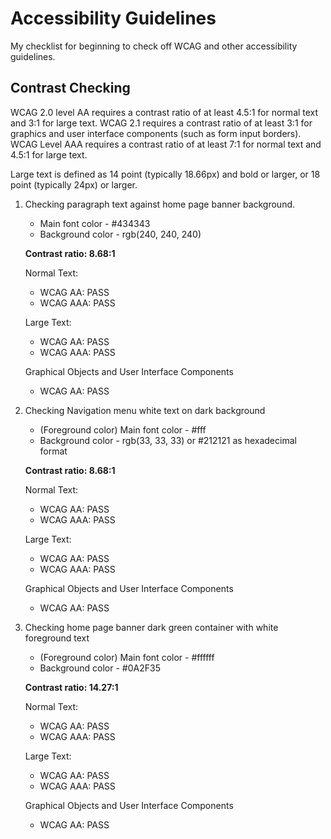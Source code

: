 # Accessibility Guidelines 
My checklist for beginning to check off WCAG and other accessibility guidelines.

## Contrast Checking 

WCAG 2.0 level AA requires a contrast ratio of at least 4.5:1 for normal text and 3:1 for large text. WCAG 2.1 requires a contrast ratio of at least 3:1 for graphics and user interface components (such as form input borders). WCAG Level AAA requires a contrast ratio of at least 7:1 for normal text and 4.5:1 for large text.

Large text is defined as 14 point (typically 18.66px) and bold or larger, or 18 point (typically 24px) or larger.

1. Checking paragraph text against home page banner background.
    - Main font color - #434343
    - Background color - rgb(240, 240, 240)

    **Contrast ratio: 8.68:1**

    Normal Text:
    - WCAG AA: PASS
    - WCAG AAA: PASS

    Large Text:
    - WCAG AA: PASS
    - WCAG AAA: PASS

    Graphical Objects and User Interface Components
    - WCAG AA: PASS

2. Checking Navigation menu white text on dark background
    - (Foreground color) Main font color - #fff
    - Background color - rgb(33, 33, 33) or #212121 as hexadecimal format

    **Contrast ratio: 8.68:1**

    Normal Text:
    - WCAG AA: PASS
    - WCAG AAA: PASS

    Large Text:
    - WCAG AA: PASS
    - WCAG AAA: PASS

    Graphical Objects and User Interface Components
    - WCAG AA: PASS

3. Checking home page banner dark green container with white foreground text 
    - (Foreground color) Main font color - #ffffff
    - Background color - #0A2F35

    **Contrast ratio: 14.27:1**

    Normal Text:
    - WCAG AA: PASS
    - WCAG AAA: PASS

    Large Text:
    - WCAG AA: PASS
    - WCAG AAA: PASS

    Graphical Objects and User Interface Components
    - WCAG AA: PASS



